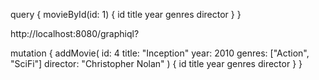 query {
movieById(id: 1) {
id
title
year
genres
director
}
}

http://localhost:8080/graphiql?


mutation {
addMovie(
id: 4
title: "Inception"
year: 2010
genres: ["Action", "SciFi"]
director: "Christopher Nolan"
) {
id
title
year
genres
director
}
}